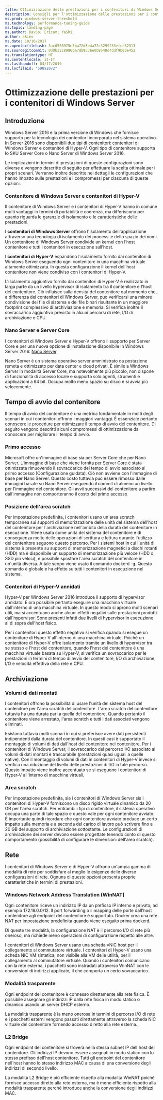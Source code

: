 ```yaml
---
title: Ottimizzazione delle prestazioni per i contenitori di Windows Server
description: Consigli per l'ottimizzazione delle prestazioni per i contenitori in Windows Server 16
ms.prod: windows-server-threshold
ms.technology: performance-tuning-guide
ms.topic: landing-page
ms.author: DavSo; Ericam; YaShi
author: akino
ms.date: 10/16/2017
ms.openlocfilehash: 3ac0563975e5ba72d5e4a72c3299233efcc52313
ms.sourcegitcommit: 0d0b32c8986ba7db9536e0b8648d4ddf9b03e452
ms.translationtype: HT
ms.contentlocale: it-IT
ms.lasthandoff: 04/17/2019
ms.locfileid: "59892072"
---
```

# <a name="performance-tuning-windows-server-containers"></a>Ottimizzazione delle prestazioni per i contenitori di Windows Server

## <a name="introduction"></a>Introduzione
Windows Server 2016 è la prima versione di Windows che fornisce supporto per la tecnologia dei contenitori incorporata nel sistema operativo. In Server 2016 sono disponibili due tipi di contenitori: contenitori di Windows Server e contenitori di Hyper-V. Ogni tipo di contenitore supporta lo SKU Server Core o Nano Server di Windows Server 2016. 

Le implicazioni in termini di prestazioni di queste configurazioni sono diverse e vengono descritte di seguito per effettuare la scelta ottimale per i propri scenari. Verranno inoltre descritte nei dettagli le configurazioni che hanno impatto sulle prestazioni e i compromessi per ciascuna di queste opzioni.

### <a name="windows-server-container-and-hyper-v-containers"></a>Contenitore di Windows Server e contenitori di Hyper-V

Il contenitore di Windows Server e i contenitori di Hyper-V hanno in comune molti vantaggi in termini di portabilità e coerenza, ma differiscono per quanto riguarda le garanzie di isolamento e le caratteristiche delle prestazioni.

I **contenitori di Windows Server** offrono l'isolamento dell'applicazione attraverso una tecnologia di isolamento dei processi e dello spazio dei nomi. Un contenitore di Windows Server condivide un kernel con l’host contenitore e tutti i contenitori in esecuzione sull’host.

I **contenitori di Hyper-V** espandono l'isolamento fornito dai contenitori di Windows Server eseguendo ogni contenitore in una macchina virtuale altamente ottimizzata. In questa configurazione il kernel dell’host contenitore non viene condiviso con i contenitori di Hyper-V.

L'isolamento aggiuntivo fornito dai contenitori di Hyper-V è realizzato in larga parte da un livello hypervisor di isolamento tra il contenitore e l'host del contenitore. Ciò influisce sulla densità del contenitore dal momento che, a differenza dei contenitori di Windows Server, può verificarsi una minore condivisione dei file di sistema e dei file binari risultante in un maggiore footprint complessivo di archiviazione e memoria. Si verifica inoltre il sovraccarico aggiuntivo previsto in alcuni percorsi di rete, I/O di archiviazione e CPU.

### <a name="nano-server-and-server-core"></a>Nano Server e Server Core

I contenitori di Windows Server e Hyper-V offrono il supporto per Server Core e per una nuova opzione di installazione disponibile in Windows Server 2016: [Nano Server](https://technet.microsoft.com/windows-server-docs/compute/nano-server/getting-started-with-nano-server). 

Nano Server è un sistema operativo server amministrato da postazione remota e ottimizzato per data center e cloud privati. È simile a Windows Server in modalità Server Core, ma notevolmente più piccolo, non dispone di funzionalità di accesso locale e supporta solo agenti, strumenti e applicazioni a 64 bit. Occupa molto meno spazio su disco e si avvia più velocemente.

## <a name="container-start-up-time"></a>Tempo di avvio del contenitore
Il tempo di avvio del contenitore è una metrica fondamentale in molti degli scenari in cui i contenitori offrono i maggiori vantaggi. È essenziale pertanto conoscere le procedure per ottimizzare il tempo di avvio del contenitore. Di seguito vengono descritti alcuni compromessi di ottimizzazione da conoscere per migliorare il tempo di avvio.

### <a name="first-logon"></a>Primo accesso

Microsoft offre un'immagine di base sia per Server Core che per Nano Server. L'immagine di base che viene fornita per Server Core è stata ottimizzata rimuovendo il sovraccarico del tempo di avvio associato al primo accesso (Configurazione guidata). Ciò non avviene con l'immagine di base per Nano Server. Questo costo tuttavia può essere rimosso dalle immagini basate su Nano Server eseguendo il commit di almeno un livello per l'immagine del contenitore. Gli avvii successivi del contenitore a partire dall'immagine non comporteranno il costo del primo accesso.
### <a name="scratch-space-location"></a>Posizione dell'area scratch

Per impostazione predefinita, i contenitori usano un'area scratch temporanea sui supporti di memorizzazione delle unità del sistema dell'host del contenitore per l'archiviazione nell'ambito della durata del contenitore in esecuzione. Viene usata come unità del sistema del contenitore e di conseguenza molte delle operazioni di scrittura e lettura durante l'utilizzo del contenitore seguono questo percorso. Per i sistemi host in cui l'unità di sistema è presente su supporti di memorizzazione magnetici a dischi rotanti (HDD) ma è disponibile un supporto di memorizzazione più veloce (HDD o SSD più veloci), è possibile spostare l'area scratch del contenitore in un'unità diversa. A tale scopo viene usato il comando dockerd -g. Questo comando è globale e ha effetto su tutti i contenitori in esecuzione nel sistema.

### <a name="nested-hyper-v-containers"></a>Contenitori di Hyper-V annidati
Hyper-V per Windows Server 2016 introduce il supporto di hypervisor annidato. È ora possibile pertanto eseguire una macchina virtuale dall'interno di una macchina virtuale. In questo modo si aprono molti scenari utili, ma si accentuano anche alcuni effetti negativi sulle prestazioni prodotti dall'hypervisor. Sono presenti infatti due livelli di hypervisor in esecuzione al di sopra dell'host fisico.

Per i contenitori questo effetto negativo si verifica quando si esegue un contenitore di Hyper-V all'interno di una macchina virtuale. Poiché un contenitore di Hyper-V offre isolamento tramite un livello di hypervisor tra se stesso e l'host del contenitore, quando l'host del contenitore è una macchina virtuale basata su Hyper-V, si verifica un sovraccarico per le prestazioni in termini di tempo di avvio del contenitore, I/O di archiviazione, I/O e velocità effettiva della rete e CPU.

## <a name="storage"></a>Archiviazione
### <a name="mounted-data-volumes"></a>Volumi di dati montati

I contenitori offrono la possibilità di usare l'unità del sistema host del contenitore per l'area scratch del contenitore. L'area scratch del contenitore tuttavia ha una durata pari a quella del contenitore. Quando pertanto il contenitore viene arrestato, l'area scratch e tutti i dati associati vengono eliminati.

Esistono tuttavia molti scenari in cui si preferisce avere dati persistenti indipendenti dalla durata del contenitore. In questi casi è supportato il montaggio di volumi di dati dall'host del contenitore nel contenitore. Per i contenitori di Windows Server, il sovraccarico del percorso I/O associato ai volumi di dati montati è trascurabile (prestazioni quasi uguali a quelle native). Con il montaggio di volumi di dati in contenitori di Hyper-V invece si verifica una riduzione del livello delle prestazioni di I/O in tale percorso. Questo impatto viene inoltre accentuato se si eseguono i contenitori di Hyper-V all'interno di macchine virtuali.

### <a name="scratch-space"></a>Area scratch

Per impostazione predefinita, sia i contenitori di Windows Server sia i contenitori di Hyper-V forniscono un disco rigido virtuale dinamico da 20 GB per l'area scratch. Per entrambi i tipi di contenitore, il sistema operativo occupa una parte di tale spazio e questo vale per ogni contenitore avviato. È importante quindi ricordare che ogni contenitore avviato produce un certo impatto sulla memoria e a seconda del carico di lavoro può scrivere fino a 20 GB del supporto di archiviazione sottostante. Le configurazioni di archiviazione dei server devono essere progettate tenendo conto di questo comportamento
(possibilità di configurare le dimensioni dell'area scratch).

## <a name="networking"></a>Rete
I contenitori di Windows Server e di Hyper-V offrono un'ampia gamma di modalità di rete per soddisfare al meglio le esigenze delle diverse configurazioni di rete. Ognuna di queste opzioni presenta proprie caratteristiche in termini di prestazioni.

### <a name="windows-network-address-translation-winnat"></a>Windows Network Address Translation (WinNAT)

Ogni contenitore riceve un indirizzo IP da un prefisso IP interno e privato, ad esempio 172.16.0.0/12. Il port forwarding o il mapping delle porte dall'host contenitore agli endpoint del contenitore è supportato. Docker crea una rete NAT per impostazione predefinita quando viene eseguito prima dockerd.

Di queste tre modalità, la configurazione NAT è il percorso I/O di rete più oneroso, ma richiede meno operazioni di configurazione rispetto alle altre. 

I contenitori di Windows Server usano una scheda vNIC host per il collegamento al commutatore virtuale. I contenitori di Hyper-V usano una scheda NIC VM sintetica, non visibile alla VM delle utilità, per il collegamento al commutatore virtuale. Quando i contenitori comunicano con la rete esterna, i pacchetti sono instradati attraverso WinNAT con le conversioni di indirizzi applicate, il che comporta un certo sovraccarico.

### <a name="transparent"></a>Modalità trasparente

Ogni endpoint del contenitore è connesso direttamente alla rete fisica. È possibile assegnare gli indirizzi IP dalla rete fisica in modo statico o dinamico usando un server DHCP esterno.

La modalità trasparente è la meno onerosa in termini di percorso I/O di rete e i pacchetti esterni vengono passati direttamente attraverso la scheda NIC virtuale del contenitore fornendo accesso diretto alla rete esterna.

### <a name="l2-bridge"></a>L2 Bridge
Ogni endpoint del contenitore si troverà nella stessa subnet IP dell'host del contenitore. Gli indirizzi IP devono essere assegnati in modo statico con lo stesso prefisso dell'host contenitore. Tutti gli endpoint del contenitore nell'host hanno lo stesso indirizzo MAC a causa di una conversione degli indirizzi di secondo livello.

La modalità L2 Bridge è più efficiente rispetto alla modalità WinNAT poiché fornisce accesso diretto alla rete esterna, ma è meno efficiente rispetto alla modalità trasparente perché introduce anche la conversione degli indirizzi MAC.




